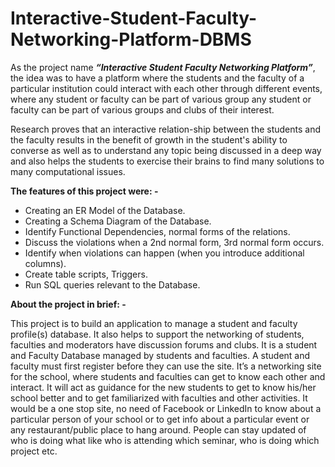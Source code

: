 # Interactive-Student-Faculty-Networking-Platform-DBMS

As the project name _**“Interactive Student Faculty Networking Platform”**_, the idea was to have a platform where the students and the faculty of a particular institution could interact with each other through different events, where any student or faculty can be part of various group any student or faculty can be part of various groups and clubs of their interest.

Research proves that an interactive relation-ship between the students and the faculty results in the benefit of growth in the student's ability to converse as well as to understand any topic being discussed in a deep way and also helps the students to exercise their brains to find many solutions to many computational issues.

**The features of this project were: -**

- Creating an ER Model of the Database.
- Creating a Schema Diagram of the Database.
- Identify Functional Dependencies, normal forms of the relations.
- Discuss the violations when a 2nd normal form, 3rd normal form occurs.
- Identify when violations can happen (when you introduce additional columns).
- Create table scripts, Triggers.
- Run SQL queries relevant to the Database.

**About the project in brief: -**

This project is to build an application to manage a student and faculty profile(s) database. It also helps to support the networking of students, faculties and moderators have discussion forums and clubs. It is a student and Faculty Database managed by students and faculties. A student and faculty must first register before they can use the site. It’s a networking site for the school, where students and faculties can get to know each other and interact. It will act as guidance for the new students to get to know his/her school better and to get familiarized with faculties and other activities. It would be a one stop site, no need of Facebook or LinkedIn to know about a particular person of your school or to get info about a particular event or any restaurant/public place to hang around. People can stay updated of who is doing what like who is attending which seminar, who is doing which project etc.
